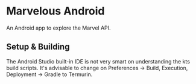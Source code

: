 # Marvelous Android

 An Android app to explore the Marvel API.

## Setup & Building

The Android Studio built-in IDE is not very smart on understanding the kts build scripts.
It's advisable to change on Preferences -> Build, Execution, Deployment -> Gradle to Termurin.
